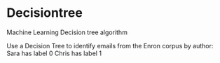 # Decisiontree
Machine Learning Decision tree algorithm 

Use a Decision Tree to identify emails from the Enron corpus by author:
    Sara has label 0
    Chris has label 1
